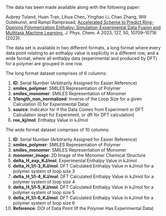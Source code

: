 The data has been made available along with the following paper:

Aubrey Toland, Huan Tran, Lihua Chen, Yinghao Li, Chao Zhang, Will Gutekunst, and Rampi Ramprasad, [Accelerated Scheme to Predict Ring-Opening Polymerization Enthalpy: Simulation-Experimental Data Fusion and Multitask Machine Learning](https://doi.org/10.1021/acs.jpca.3c05870), J. Phys. Chem. A 2023, 127, 50, 10709–10716 (2023).

The data set is available in two different formats, a long format where every data point relating to an enthalpy value is explicitly in a different row, and a wide format, where all enthalpy data (experimental and produced by DFT) for a polymer are grouped in one row.

The long format dataset comprises of 6 columns:

1. **ID**: Serial Number (Arbitrarily Assigned for Easier Reference)
2. **smiles_polymer**: SMILES Representation of Polymer
3. **smiles_monomer**: SMILES Representation of Monomer
4. **1/length_non_normalized**: Inverse of the Loop Size for a given Calculation (0 for Experimental Data)
5. **source**: Indicator for if the Data Comes from Experiment or DFT Calculation (expt for Experiment, or dft for DFT calculation)
6. **roe_kj/mol**: Enthalpy Value in kJ/mol


The wide format dataset comprises of 10 columns:

1. **ID**: Serial Number (Arbitrarily Assigned for Easier Reference)
2. **smiles_polymer**: SMILES Representation of Polymer
3. **smiles_monomer**: SMILES Representation of Monomer
4.  **monomer_image**: 2D Image of the Monomer Chemical Structure
5.  **delta_H_exp_KJ/mol**: Experimental Enthalpy Value in kJ/mol
6.  **delta_H_1/l-3_KJ/mol**: DFT Calculated Enthalpy Value in kJ/mol for a polymer system of loop size 3
7.  **delta_H_1/l-4_KJ/mol**: DFT Calculated Enthalpy Value in kJ/mol for a polymer system of loop size 4
8.  **delta_H_1/l-5_KJ/mol**: DFT Calculated Enthalpy Value in kJ/mol for a polymer system of loop size 5
9. **delta_H_1/l-6_KJ/mol**: DFT Calculated Enthalpy Value in kJ/mol for a polymer system of loop size 6
10. **Reference**: DOI of Data Point (If the Polymer Has Experimental Data)
